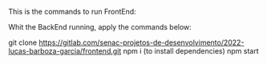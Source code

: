 This is the commands to run FrontEnd:

Whit the BackEnd running, apply the commands below:

git clone https://gitlab.com/senac-projetos-de-desenvolvimento/2022-lucas-barboza-garcia/frontend.git
npm i (to install dependencies)
npm start
